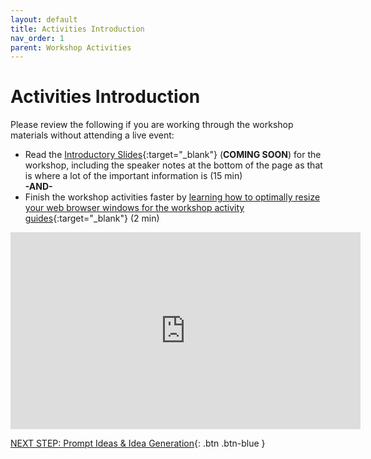 ```yaml
---
layout: default
title: Activities Introduction
nav_order: 1
parent: Workshop Activities
---
```

# Activities Introduction

Please review the following if you are working through the workshop materials without attending a live event:
- Read the [Introductory Slides](#){:target="_blank"} (**COMING SOON**) for the workshop, including the speaker notes at the bottom of the page as that is where a lot of the important information is (15 min)<br>
**-AND-**<br>
- Finish the workshop activities faster by [learning how to optimally resize your web browser windows for the workshop activity guides](https://www.youtube.com/watch?v=Igk5hZUfzN0){:target="_blank"} (2 min)<br>
<iframe width="560" height="315" src="https://www.youtube.com/embed/Igk5hZUfzN0" title="YouTube video player" frameborder="0" allow="accelerometer; autoplay; clipboard-write; encrypted-media; gyroscope; picture-in-picture" allowfullscreen></iframe>

[NEXT STEP: Prompt Ideas & Idea Generation](1-prompt-ideas.html){: .btn .btn-blue }
